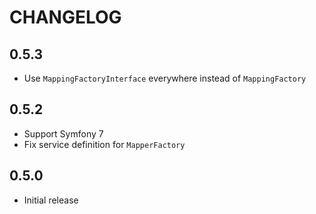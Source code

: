 # CHANGELOG

## 0.5.3

* Use `MappingFactoryInterface` everywhere instead of `MappingFactory`

## 0.5.2

* Support Symfony 7
* Fix service definition for `MapperFactory`

## 0.5.0

* Initial release
